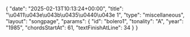{
    "date": "2025-02-13T10:13:24+00:00",
    "title": "\u0411\u043e\u043b\u0435\u0440\u043e 1",
    "type": "miscellaneous",
    "layout": "songpage",
    "params": {
        "id": "bolero1",
        "tonality": "A",
        "year": "1985",
        "chordsStartAt": 61,
        "textFinishAtLine": 34
    }
}